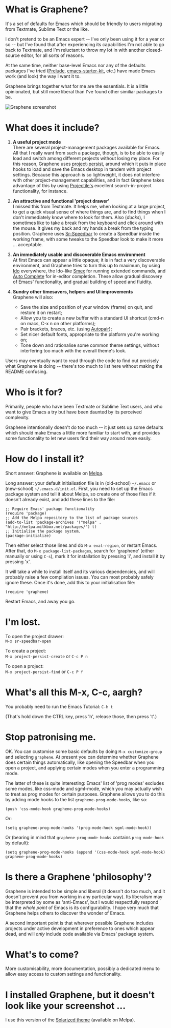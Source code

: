 What is Graphene?
=================
It's a set of defaults for Emacs which should be friendly to users migrating from Textmate, Sublime Text or the like.

I don't pretend to be an Emacs expert -- I've only been using it for a year or so -- but I've found that after experiencing its capabilities I'm not able to go back to Textmate, and I'm reluctant to throw my lot in with another closed-source editor, for all sorts of reasons.

At the same time, neither base-level Emacs nor any of the defaults packages I've tried ([Prelude](https://github.com/bbatsov/prelude), [emacs-starter-kit](https://github.com/technomancy/emacs-starter-kit), etc.) have made Emacs work (and look) the way I want it to.

Graphene brings together what for me are the essentials. It is a little opinionated, but still more liberal than I've found other similiar packages to be.

![Graphene screenshot](http://s3-eu-west-1.amazonaws.com/graphene/graphene.png)

What does it include?
=====================
1. **A useful project mode**  
   There are several project-management packages available for Emacs. All that I really want from such a package, though, is to be able to easily load and switch among different projects without losing my place. For this reason, Graphene uses [project-persist](https://github.com/rdallasgray/project-persist), around which it puts in place hooks to load and save the Emacs desktop in tandem with project settings. Because this approach is so lightweight, it does not interfere with other project-management capabilities, and in fact Graphene takes advantage of this by using [Projectile's](https://github.com/bbatsov/projectile) excellent search-in-project functionality, for instance.
   
2. **An attractive and functional 'project drawer'**  
   I missed this from Textmate. It helps me, when looking at a large project, to get a quick visual sense of where things are, and to find things when I don't immediately know where to look for them. Also (*ducks*), I sometimes like to take a break from the keyboard and click around with the mouse. It gives my back and my hands a break from the typing position. Graphene uses [Sr-Speedbar](https://github.com/emacsmirror/sr-speedbar) to create a Speedbar inside the working frame, with some tweaks to the Speedbar look to make it more ... acceptable.
   
3. **An immediately usable and discoverable Emacs environment**  
   At first Emacs can appear a little opaque; it is in fact a very discoverable environment, and Graphene tries to turn this up to maximum, by using [Ido](http://emacswiki.org/emacs/InteractivelyDoThings) everywhere, the Ido-like [Smex](http://www.emacswiki.org/Smex) for running extended commands, and [Auto Complete](http://emacswiki.org/emacs/AutoComplete) for in-editor completion. These allow gradual discovery of Emacs' functionality, and gradual building of speed and fluidity.
   
4. **Sundry other timesavers, helpers and UI improvements**  
   Graphene will also:
   - Save the size and position of your window (frame) on quit, and restore it on restart;
   - Allow you to create a new buffer with a standard UI shortcut (cmd-n on macs, C-x n on other platforms);
   - Pair brackets, braces, etc. (using [Autopair](https://github.com/capitaomorte/autopair));
   - Set nicer default fonts, appropriate to the platform you're working on;
   - Tone down and rationalise some common theme settings, without interfering too much with the overall theme's look.
   
Users may eventually want to read through the code to find out precisely what Graphene is doing -- there's too much to list here without making the README confusing.

Who is it for?
==============
Primarily, people who have been Textmate or Sublime Text users, and who want to give Emacs a try but have been daunted by its perceived complexity.

Graphene intentionally doesn't do too much -- it just sets up some defaults which should make Emacs a little more familiar to start with, and provides some functionality to let new users find their way around more easily.

How do I install it?
====================
Short answer: Graphene is available on [Melpa](http://melpa.milkbox.net).

Long answer: your default initialisation file is in (old-school) `~/.emacs` or (new-school) `~/.emacs.d/init.el`. First, you need to set up the Emacs package system and tell it about Melpa, so create one of those files if it doesn't already exist, and add these lines to the file:
```
;; Require Emacs' package functionality
(require 'package)
;; Add the Melpa repository to the list of package sources
(add-to-list 'package-archives '("melpa" . "http://melpa.milkbox.net/packages/") t)
;; Initialise the package system.
(package-initialize)
```
Then either select those lines and do `M-x eval-region`, or restart Emacs. After that, do `M-x package-list-packages`, search for 'graphene' (either manually or using `C-s`), mark it for installation by pressing 'i', and install it by pressing 'x'.

It will take a while to install itself and its various dependencies, and will probably raise a few compilation issues. You can most probably safely ignore these. Once it's done, add this to your initialisation file:
```
(require 'graphene)
```
Restart Emacs, and away you go.

I'm lost.
========
To open the project drawer:  
`M-x sr-speedbar-open`

To create a project:  
`M-x project-persist-create` or `C-c P n`

To open a project:  
`M-x project-persist-find` or `C-c P f`

What's all this M-x, C-c, aargh?
================================
You probably need to run the Emacs Tutorial: `C-h t`

(That's hold down the CTRL key, press 'h', release those, then press 't'.)

Stop patronising me.
====================
OK. You can customise some basic defaults by doing `M-x customize-group` and selecting `graphene`. At present you can determine whether Graphene does certain things automatically, like opening the Speedbar when you open a project, and applying certain modes when you enter a programming mode.

The latter of these is quite interesting: Emacs' list of 'prog modes' excludes some modes, like css-mode and sgml-mode, which you may actually wish to treat as prog modes for certain purposes. Graphene allows you to do this by adding mode hooks to the list `graphene-prog-mode-hooks`, like so:
```
(push 'css-mode-hook graphene-prog-mode-hooks)
```
Or:
```
(setq graphene-prog-mode-hooks '(prog-mode-hook sgml-mode-hook))
```
Or (bearing in mind that `graphene-prog-mode-hooks` contains `prog-mode-hook` by default):
```
(setq graphene-prog-mode-hooks (append '(css-mode-hook sgml-mode-hook) graphene-prog-mode-hooks)
```

Is there a Graphene 'philosophy'?
=================================
Graphene is intended to be simple and liberal (it doesn't do too much, and it doesn't prevent you from working in any particular way). Its liberalism may be interpreted by some as 'anti-Emacs', but I would respectfully respond that the *whole point* of Emacs is its configurability. I hope very much that Graphene helps others to discover the wonder of Emacs.

A second important point is that wherever possible Graphene includes projects under active development in preference to ones which appear dead, and will *only* include code available via Emacs' package system.

What's to come?
===============
More customisability, more documentation, possibly a dedicated menu to allow easy access to custom settings and functionality.

I installed Graphene, but it doesn't look like your screenshot ...
==================================================================
I use this version of the [Solarized theme](https://github.com/sellout/emacs-color-theme-solarized) (available on Melpa).
